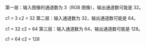 第一层：输入图像的通道数为 3（RGB 图像），输出通道数可能是 32。

c1 = 3
c2 = 32
第二层：输入通道数为 32，输出通道数可能是 64。

c1 = 32
c2 = 64
第三层：输入通道数为 64，输出通道数可能是 128。

c1 = 64
c2 = 128

